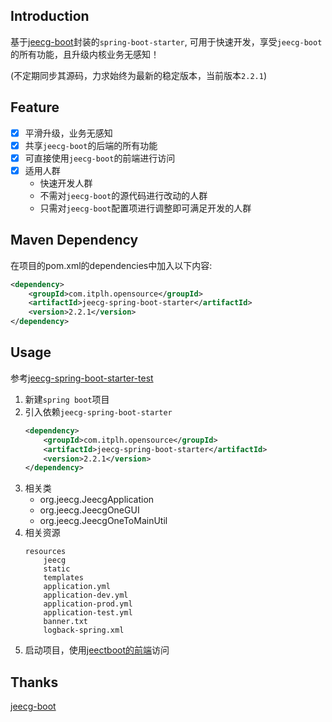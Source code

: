 ## Introduction

基于[jeecg-boot](https://github.com/zhangdaiscott/jeecg-boot)封装的`spring-boot-starter`,
可用于快速开发，享受`jeecg-boot`的所有功能，且升级内核业务无感知！

(不定期同步其源码，力求始终为最新的稳定版本，当前版本`2.2.1`)

## Feature

- [x] 平滑升级，业务无感知
- [x] 共享`jeecg-boot`的后端的所有功能
- [x] 可直接使用`jeecg-boot`的前端进行访问
- [x] 适用人群
	-  快速开发人群
	-  不需对`jeecg-boot`的源代码进行改动的人群
	-  只需对`jeecg-boot`配置项进行调整即可满足开发的人群

## Maven Dependency

在项目的pom.xml的dependencies中加入以下内容:
```xml
<dependency>
    <groupId>com.itplh.opensource</groupId>
    <artifactId>jeecg-spring-boot-starter</artifactId>
    <version>2.2.1</version>
</dependency>
```

## Usage

参考[jeecg-spring-boot-starter-test](https://github.com/tanpenggood/jeecg-spring-boot-starter-test)

1. 新建`spring boot`项目
2. 引入依赖`jeecg-spring-boot-starter`
    ```xml
    <dependency>
        <groupId>com.itplh.opensource</groupId>
        <artifactId>jeecg-spring-boot-starter</artifactId>
        <version>2.2.1</version>
    </dependency>
    ```
3. 相关类
    - org.jeecg.JeecgApplication
    - org.jeecg.JeecgOneGUI
    - org.jeecg.JeecgOneToMainUtil
4. 相关资源
    ```
    resources
        jeecg
        static
        templates
        application.yml
        application-dev.yml
        application-prod.yml
        application-test.yml
        banner.txt
        logback-spring.xml
    ```
5. 启动项目，使用[jeectboot的前端](https://github.com/zhangdaiscott/jeecg-boot/tree/master/ant-design-vue-jeecg)访问

## Thanks

[jeecg-boot](https://github.com/zhangdaiscott/jeecg-boot)
